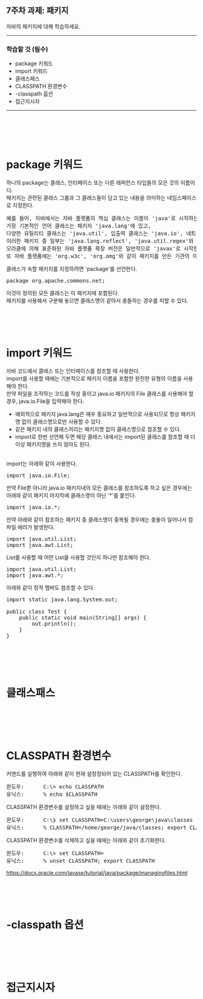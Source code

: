 <br/>

## 7주차 과제: 패키지  
자바의 패키지에 대해 학습하세요.
*** 
### 학습할 것 (필수)
- package 키워드
- import 키워드
- 클래스패스
- CLASSPATH 환경변수
- -classpath 옵션
- 접근지시자
***
<br/><br/><br/><br/>

# package 키워드
하나의 package는 클래스, 인터페이스 또는 다른 레퍼런스 타입들의 모은 것의 이름이다. <br/>
패키지는 관련된 클래스 그룹과 그 클래스들이 담고 있는 내용을 의미하는 네임스페이스로 지정한다.<br/>
<pre>
예를 들어, 자바에서는 자바 플랫폼의 핵심 클래스는 이름이 'java'로 시작하는 패키지에 있다.
가장 기본적인 언어 클래스는 패키지 'java.lang'에 있고,
다양한 유틸리티 클래스는 'java.util', 입출력 클래스는 'java.io', 네트워킹 클래스는 'java.net'에 있다. 
이러한 패키지 중 일부는 'java.lang.reflect', 'java.util.regex'와 같이 하위 패키지를 포함한다.
오라클에 의해 표준화된 자바 플랫폼 확장 버전은 일반적으로 'javax'로 시작한다.
또 자바 플랫폼에는 'org.w3c', 'org.omg'와 같이 패키지를 만든 기관의 이름을 따서 지어진 패키지도 있다.
</pre>
클래스가 속할 패키지를 지정하려면 'package'를 선언한다.
<pre>
package org.apache.commons.net;
</pre>
이것이 정의된 모든 클래스는 이 패키지에 포함된다. <br/>
패키지를 사용해서 구분해 놓으면 클래스명이 같아서 충돌하는 경우를 피할 수 있다. <br/>
<br/><br/><br/><br/>

# import 키워드
자바 코드에서 클래스 또는 인터페이스를 참조할 때 사용한다.<br/>
import를 사용할 때에는 기본적으로 패키지 이름을 포함한 완전한 유형의 이름을 사용해야 한다. <br/>
만약 파일을 조작하는 코드를 작성 중이고 java.io 패키지의 File 클래스를 사용해야 할 경우, java.io.File을 입력해야 한다. <br/>
- 예외적으로 패키지 java.lang은 매우 중요하고 일반적으로 사용되므로 항상 패키지명 없이 클래스명으로만 사용할 수 있다.<br/>
- 같은 패키지 내의 클래스끼리는 패키지명 없이 클래스명으로 참조할 수 있다. <br/>
- import로 한번 선언해 두면 해당 클래스 내에서는 import된 클래스를 참조할 때 더이상 패키지명을 쓰지 않아도 된다.<br/><br/>

import는 아래와 같이 사용한다.
<pre>
import java.io.File;
</pre>

만약 File뿐 아니라 java.io 패키지내의 모든 클래스를 참조하도록 하고 싶은 경우에는<br/>
아래와 같이 패키지 마지막에 클래스명이 아닌 '*'를 붙인다.<br/>
<pre>
import java.io.*;
</pre>

만약 아래와 같이 참조하는 패키지 중 클래스명이 중복될 경우에는 충돌이 일어나서 컴파일 에러가 발생한다. <br/>
<pre>
import java.util.List;
import java.awt.List;
</pre>

List를 사용할 때 어떤 List를 사용할 것인지 하나만 참조해야 한다.<br/>
<pre>
import java.util.List;
import java.awt.*;
</pre>

아래와 같이 정적 멤버도 참조할 수 있다.
<pre>
import static java.lang.System.out;

public class Test {
    public static void main(String[] args) {
        out.println();
    }
}
</pre>
<br/><br/><br/><br/>

# 클래스패스
<br/><br/><br/><br/>

# CLASSPATH 환경변수
커맨드를 실행하여 아래와 같이 현재 설정정되어 있는 CLASSPATH를 확인한다. 
<pre>
윈도우:      C:\> echo CLASSPATH
유닉스:      % echo $CLASSPATH
</pre>

CLASSPATH 환경변수를 설정하고 싶을 때에는 아래와 같이 설정한다.
<pre>
윈도우:      C:\❯ set CLASSPATH=C:\users\george\java\classes
유닉스:      % CLASSPATH=/home/george/java/classes; export CLASSPATH
</pre>

CLASSPATH 환경변수를 삭제하고 싶을 때에는 아래와 같이 초기화한다. 
<pre>
윈도우:      C:\> set CLASSPATH=
유닉스:      % unset CLASSPATH; export CLASSPATH
</pre>
https://docs.oracle.com/javase/tutorial/java/package/managingfiles.html <br/>
<br/><br/><br/><br/>

# -classpath 옵션
<br/><br/><br/><br/>

# 접근지시자
<br/><br/><br/><br/>

